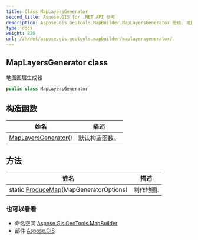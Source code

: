 ```yaml
---
title: Class MapLayersGenerator
second_title: Aspose.GIS for .NET API 参考
description: Aspose.Gis.GeoTools.MapBuilder.MapLayersGenerator 班级. 地图图层生成器
type: docs
weight: 820
url: /zh/net/aspose.gis.geotools.mapbuilder/maplayersgenerator/
---
```

## MapLayersGenerator class

地图图层生成器

```csharp
public class MapLayersGenerator
```

## 构造函数

| 姓名 | 描述 |
| --- | --- |
| [MapLayersGenerator](maplayersgenerator/)() | 默认构造函数。 |

## 方法

| 姓名 | 描述 |
| --- | --- |
| static [ProduceMap](../../aspose.gis.geotools.mapbuilder/maplayersgenerator/producemap/)(MapGeneratorOptions) | 制作地图. |

### 也可以看看

* 命名空间 [Aspose.Gis.GeoTools.MapBuilder](../../aspose.gis.geotools.mapbuilder/)
* 部件 [Aspose.GIS](../../)


